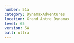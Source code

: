 ```yaml
---
number: 51a
category: DynamaxAdventures
location: Grand Antre Dynamax
level: 65
version: SW
ball: ultra
---
```

